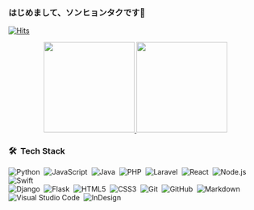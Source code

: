 ### はじめまして、ソンヒョンタクです👋

<!--
**kanbaer-sht/kanbaer-sht** is a ✨ _special_ ✨ repository because its `README.md` (this file) appears on your GitHub profile.

Here are some ideas to get you started:

- 🔭 I’m currently working on ...
- 🌱 I’m currently learning ...
- 👯 I’m looking to collaborate on s...
- 🤔 I’m looking for help with ...
- 💬 Ask me about ...
- 📫 How to reach me: ...
- 😄 Pronouns: ...
- ⚡ Fun fact: ...
-->

[![Hits](https://hits.seeyoufarm.com/api/count/incr/badge.svg?url=https%3A%2F%2Fgithub.com%2Fkanbaer-sht%2Fhit-counter&count_bg=%2379C83D&title_bg=%23555555&icon=&icon_color=%23E7E7E7&title=hits&edge_flat=false)](https://github.com/kanbaer-sht)

<p align="center">
<a href="https://github.com/kanbaer-sht">
  <img height="180em" src="https://github-readme-stats-eight-theta.vercel.app/api?username=kanbaer-sht&show_icons=true&theme=dracula&include_all_commits=true&count_private=true"/>
  <img height="180em" src="https://github-readme-stats-eight-theta.vercel.app/api/top-langs/?username=kanbaer-sht&layout=compact&langs_count=8&theme=dracula"/>
</a>
</p>

### 🛠 &nbsp;Tech Stack

![Python](https://img.shields.io/badge/-Python-05122A?style=flat&logo=python&logoColor=white&color=informational)&nbsp;
![JavaScript](https://img.shields.io/badge/-JavaScript-05122A?style=flat&logo=javascript&logoColor=white&color=orange)&nbsp;
![Java](https://img.shields.io/badge/-Java-05122A?style=flat&logo=Java&logoColor=FFA518&logoColor=white&color=critical)&nbsp;
![PHP](https://img.shields.io/badge/-Php-05122A?style=flat&logo=php&logoColor=white&color=blueviolet)&nbsp;
![Laravel](https://img.shields.io/badge/-Laravel-05122A?style=flat&logo=laravel&logoColor=white&color=red)&nbsp;
![React](https://img.shields.io/badge/-React-05122A?style=flat&logo=react&logoColor=white&color=blue)&nbsp;
![Node.js](https://img.shields.io/badge/-Node.js-05122A?style=flat&logo=node.js)&nbsp;
![Swift](https://img.shields.io/badge/-Swift-05122A?style=flat&logo=swift&logoColor=white&color=important)&nbsp;\
![Django](https://img.shields.io/badge/-Django-05122A?style=flat&logo=django&logoColor=092E20&logoColor=white&color=006600)&nbsp;
![Flask](https://img.shields.io/badge/-Flask-05122A?style=flat&logo=flask)&nbsp;
![HTML5](https://img.shields.io/badge/-HTML5-E34F26?style=flat&logo=html5&logoColor=white)&nbsp;
![CSS3](https://img.shields.io/badge/-CSS3-1572B6?style=flat&logo=css3)&nbsp;
![Git](https://img.shields.io/badge/-Git-05122A?style=flat&logo=git)&nbsp;
![GitHub](https://img.shields.io/badge/-GitHub-05122A?style=flat&logo=github)&nbsp;
![Markdown](https://img.shields.io/badge/-Markdown-05122A?style=flat&logo=markdown)\
![Visual Studio Code](https://img.shields.io/badge/-Visual%20Studio%20Code-05122A?style=flat&logo=visual-studio-code&logoColor=007ACC)&nbsp;
![InDesign](https://img.shields.io/badge/-InDesign-05122A?style=flat&logo=adobe-indesign)
